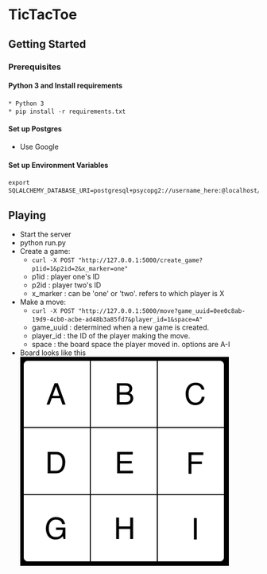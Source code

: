 # TicTacToe

## Getting Started

### Prerequisites

#### Python 3 and Install requirements
```
* Python 3
* pip install -r requirements.txt
```

#### Set up Postgres
* Use Google

#### Set up Environment Variables

```
export SQLALCHEMY_DATABASE_URI=postgresql+psycopg2://username_here:@localhost/database_name_here
```
## Playing

* Start the server
* python run.py
* Create a game: 
  * `curl -X POST "http://127.0.0.1:5000/create_game?p1id=1&p2id=2&x_marker=one"`
  * p1id : player one's ID
  * p2id : player two's ID
  * x_marker : can be 'one' or 'two'. refers to which player is X
* Make a move: 
  * `curl -X POST "http://127.0.0.1:5000/move?game_uuid=0ee0c8ab-19d9-4cb0-acbe-ad48b3a85fd7&player_id=1&space=A"`
  * game_uuid : determined when a new game is created.
  * player_id : the ID of the player making the move.
  * space : the board space the player moved in. options are A-I
* Board looks like this
![alt text](https://raw.githubusercontent.com/atandy/tictactoe/master/board_spaces.png)


